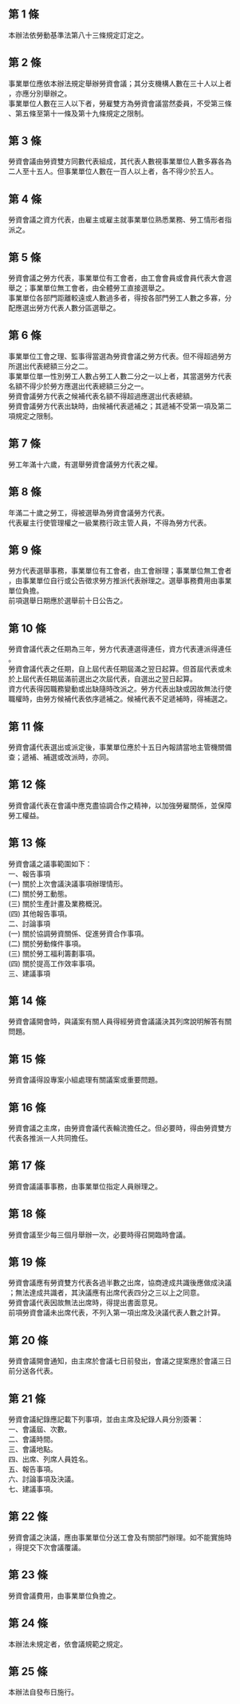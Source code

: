 第 1 條
-------
本辦法依勞動基準法第八十三條規定訂定之。

第 2 條
-------
事業單位應依本辦法規定舉辦勞資會議；其分支機構人數在三十人以上者  
，亦應分別舉辦之。  
事業單位人數在三人以下者，勞雇雙方為勞資會議當然委員，不受第三條  
、第五條至第十一條及第十九條規定之限制。

第 3 條
-------
勞資會議由勞資雙方同數代表組成，其代表人數視事業單位人數多寡各為  
二人至十五人。但事業單位人數在一百人以上者，各不得少於五人。

第 4 條
-------
勞資會議之資方代表，由雇主或雇主就事業單位熟悉業務、勞工情形者指  
派之。

第 5 條
-------
勞資會議之勞方代表，事業單位有工會者，由工會會員或會員代表大會選  
舉之；事業單位無工會者，由全體勞工直接選舉之。  
事業單位各部門距離較遠或人數過多者，得按各部門勞工人數之多寡，分  
配應選出勞方代表人數分區選舉之。

第 6 條
-------
事業單位工會之理、監事得當選為勞資會議之勞方代表。但不得超過勞方  
所選出代表總額三分之二。  
事業單位單一性別勞工人數占勞工人數二分之一以上者，其當選勞方代表  
名額不得少於勞方應選出代表總額三分之一。  
勞資會議勞方代表之候補代表名額不得超過應選出代表總額。  
勞資會議勞方代表出缺時，由候補代表遞補之；其遞補不受第一項及第二  
項規定之限制。

第 7 條
-------
勞工年滿十六歲，有選舉勞資會議勞方代表之權。

第 8 條
-------
年滿二十歲之勞工，得被選舉為勞資會議勞方代表。  
代表雇主行使管理權之一級業務行政主管人員，不得為勞方代表。

第 9 條
-------
勞方代表選舉事務，事業單位有工會者，由工會辦理；事業單位無工會者  
，由事業單位自行或公告徵求勞方推派代表辦理之。選舉事務費用由事業  
單位負擔。  
前項選舉日期應於選舉前十日公告之。

第 10 條
--------
勞資會議代表之任期為三年，勞方代表連選得連任，資方代表連派得連任  
。  
勞資會議代表之任期，自上屆代表任期屆滿之翌日起算。但首屆代表或未  
於上屆代表任期屆滿前選出之次屆代表，自選出之翌日起算。  
資方代表得因職務變動或出缺隨時改派之。勞方代表出缺或因故無法行使  
職權時，由勞方候補代表依序遞補之。候補代表不足遞補時，得補選之。

第 11 條
--------
勞資會議代表選出或派定後，事業單位應於十五日內報請當地主管機關備  
查；遞補、補選或改派時，亦同。

第 12 條
--------
勞資會議代表在會議中應克盡協調合作之精神，以加強勞雇關係，並保障  
勞工權益。

第 13 條
--------
勞資會議之議事範圍如下：  
一、報告事項  
 (一) 關於上次會議決議事項辦理情形。  
 (二) 關於勞工動態。  
 (三) 關於生產計畫及業務概況。  
 (四) 其他報告事項。  
二、討論事項  
 (一) 關於協調勞資關係、促進勞資合作事項。  
 (二) 關於勞動條件事項。  
 (三) 關於勞工福利籌劃事項。  
 (四) 關於提高工作效率事項。  
三、建議事項

第 14 條
--------
勞資會議開會時，與議案有關人員得經勞資會議議決其列席說明解答有關  
問題。

第 15 條
--------
勞資會議得設專案小組處理有關議案或重要問題。

第 16 條
--------
勞資會議之主席，由勞資會議代表輪流擔任之。但必要時，得由勞資雙方  
代表各推派一人共同擔任。

第 17 條
--------
勞資會議議事事務，由事業單位指定人員辦理之。

第 18 條
--------
勞資會議至少每三個月舉辦一次，必要時得召開臨時會議。

第 19 條
--------
勞資會議應有勞資雙方代表各過半數之出席，協商達成共識後應做成決議  
；無法達成共識者，其決議應有出席代表四分之三以上之同意。  
勞資會議代表因故無法出席時，得提出書面意見。  
前項勞資會議未出席代表，不列入第一項出席及決議代表人數之計算。

第 20 條
--------
勞資會議開會通知，由主席於會議七日前發出，會議之提案應於會議三日  
前分送各代表。

第 21 條
--------
勞資會議紀錄應記載下列事項，並由主席及紀錄人員分別簽署：  
一、會議屆、次數。  
二、會議時間。  
三、會議地點。  
四、出席、列席人員姓名。  
五、報告事項。  
六、討論事項及決議。  
七、建議事項。

第 22 條
--------
勞資會議之決議，應由事業單位分送工會及有關部門辦理。如不能實施時  
，得提交下次會議覆議。

第 23 條
--------
勞資會議費用，由事業單位負擔之。

第 24 條
--------
本辦法未規定者，依會議規範之規定。

第 25 條
--------
本辦法自發布日施行。

